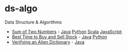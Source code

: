# ds-algo
Data Structure &amp; Algorithms

- [Sum of Two Numbers](./Solution.md#sum-of-two-numbers) - [Java](./java/com/ds/practice/TwoSumLE.java) [Python](./python/TwoSumLE.py) [Scala](./scala/src/com/ds/scala/practice/TwoSumLE.scala) [JavaScript](./javascript/two_sum.js)
- [Best Time to Buy and Sell Stock](./Solution.md#best-time-to-buy-and-sell-stock) - [Java](./java/com/ds/practice/BuyAndSellStockLE.java) [Python](./python/BuyAndSellStockLE.py)
- [Verifying an Alien Dictionary](./Solution.md#verifying-an-alien-dictionary) - [Java](./java/com/ds/practice/VerifyingAnAlienDictionary.java)